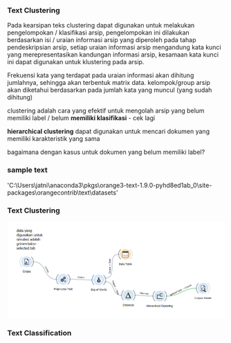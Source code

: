 ### Text Clustering 

Pada kearsipan teks clustering dapat digunakan untuk melakukan pengelompokan / klasifikasi arsip, pengelompokan ini dilakukan berdasarkan isi / uraian informasi arsip yang diperoleh pada tahap pendeskripsian arsip, setiap uraian informasi arsip mengandung kata kunci yang merepresentasikan kandungan informasi arsip, kesamaan kata kunci ini dapat digunakan untuk klustering pada arsip.

Frekuensi kata yang terdapat pada uraian informasi akan dihitung jumlahnya, sehingga akan terbentuk matrix data.
kelompok/group arsip akan diketahui berdasarkan pada jumlah kata yang muncul (yang sudah dihitung) 

clustering adalah cara yang efektif untuk mengolah arsip yang belum memiliki label / belum **memiliki klasifikasi** - cek lagi

**hierarchical clustering** dapat digunakan untuk mencari dokumen yang memiliki karakteristik yang sama 

bagaimana dengan kasus untuk dokumen yang belum memiliki label?

### sample text 
'C:\Users\jatni\anaconda3\pkgs\orange3-text-1.9.0-pyhd8ed1ab_0\site-packages\orangecontrib\text\datasets'


### Text Clustering
![text-clustering](https://github.com/code4indo/datascience/blob/main/docs/assets/text-clustering.png)

### Text Classification 



